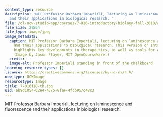 ```yaml
---
content_type: resource
description: 'MIT Professor Barbara Imperiali, lecturing on luminescence and fluorescence
  and their applications in biological research. '
file: /ol-ocw-studio-app/courses/7-016-introductory-biology-fall-2018/ab9d105462e445758fa64fcb957c48c3_7-016f18-th.jpg
file_size: 29564
file_type: image/jpeg
image_metadata:
  caption: MIT Professor Barbara Imperiali, lecturing on luminescence and fluorescence
    and their applications to biological research. This version of Introductory Biology
    highlights key developments in therapeutics, as well as tools for advancing research.
    (Image by Jason Player, MIT OpenCourseWare.)
  credit: ''
  image-alt: Professor Imperiali standing in front of the chalkboard
learning_resource_types: []
license: https://creativecommons.org/licenses/by-nc-sa/4.0/
ocw_type: OCWImage
resourcetype: Image
title: 7-016f18-th.jpg
uid: ab9d1054-62e4-4575-8fa6-4fcb957c48c3
---
```

MIT Professor Barbara Imperiali, lecturing on luminescence and fluorescence and their applications in biological research. 